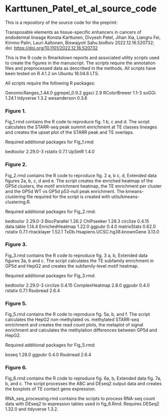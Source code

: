 # Karttunen_Patel_et_al_source_code

This is a repository of the source code for the preprint:

Transposable elements as tissue-specific enhancers in cancers of endodermal lineage
Konsta Karttunen, Divyesh Patel, Jihan Xia, Liangru Fei, Kimmo Palin, Lauri Aaltonen, Biswajyoti Sahu
bioRxiv 2022.12.16.520732; doi: https://doi.org/10.1101/2022.12.16.520732

This is the R code in Rmarkdown reports and associated utility scripts used to create the figures in the manuscript.
The scripts require the annotation files and preprocessed data as described in the methods.
All scripts have been tested on R 4.1.2 on Ubuntu 18.04.6 LTS.

All scripts require the following R packages:

GenomicRanges_1.44.0
ggrepel_0.9.2
ggsci 2.9
RColorBrewer 1.1-3
soGGi 1.24.1
tidyverse 1.3.2
wesanderson 0.3.6

### Figure 1.
Fig_1.rmd contains the R code to reproduce fig. 1 b, c and d.
The script calculates the STARR-seq peak summit enrichment at TE classes lineages and creates the upset plot of the STARR peak and TE overlaps.

Required additional packages for Fig_1.rmd:

bedtoolsr 2.29.0-3
rstatix 0.7.1
UpSetR 1.4.0

### Figure 2.
Fig_2.rmd contains the R code to reproduce fig. 2 a, b c, d, Extended data figures 2a, b, c, d and e.
The script creates the enriched heatmap of the GP5d clusters, the motif enrichment heatmap, the TE enrichment per cluster and the GP5d WT vs GP5d p53-null peak enrichment.
The kmeans-clustering file required for the script is created with utils/kmeans-clustering.R.

Required additional packages for Fig_2.rmd:

bedtoolsr 2.29.0-3
BiocParallel 1.26.2
ChIPseeker 1.28.3
circlize 0.4.15
data.table 1.14.4
EnrichedHeatmap 1.22.0
ggpubr 0.4.0
matrixStats 0.62.0
rstatix 0.7.1
rtracklayer 1.52.1
TxDb.Hsapiens.UCSC.hg38.knownGene 3.13.0

### Figure 3.
Fig_3.rmd contains the R code to reproduce fig. 3 a, b, Extended data figures 3a, b and c.
The script calculates the TE subfamily enrichment in GP5d and HepG2 and creates the subfamily-level motif heatmap.

Required additional packages for Fig_3.rmd:

bedtoolsr 2.29.0-3
circlize 0.4.15
ComplexHeatmap 2.8.0
ggpubr 0.4.0
rstatix 0.7.1
Rsubread 2.6.4

### Figure 5.
Fig_5.rmd contains the R code to reproduce fig. 5a, b, and f.
The script calculates the HepG2 non-methylated vs. methylated STARR-seq enrichment and creates the read count plots, the metaplot of signal enrichment and calculates the methylation differences between GP5d and HepG2.

Required additional packages for Fig_5.rmd:

bsseq 1.28.0
ggpubr 0.4.0
Rsubread 2.6.4

### Figure 6.
Fig_6.rmd contains the R code to reproduce fig. 6a, b, Extended data fig. 7a, b, and c.
The script processes the ABC and DEseq2 output data and creates the boxplots of TE contact gene expression.

RNA_seq_processing.rmd contains the scripts to process RNA-seq count data with DEseq2 to expression tables used in fig_6.Rmd.
Requires DESeq2 1.32.0 and tidyverse 1.3.2.
